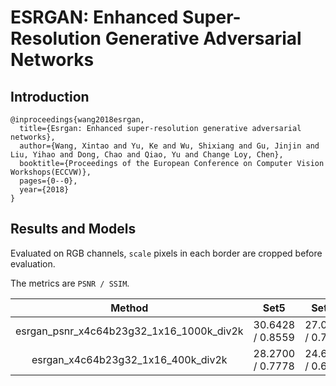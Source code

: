# ESRGAN: Enhanced Super-Resolution Generative Adversarial Networks

## Introduction

```
@inproceedings{wang2018esrgan,
  title={Esrgan: Enhanced super-resolution generative adversarial networks},
  author={Wang, Xintao and Yu, Ke and Wu, Shixiang and Gu, Jinjin and Liu, Yihao and Dong, Chao and Qiao, Yu and Change Loy, Chen},
  booktitle={Proceedings of the European Conference on Computer Vision Workshops(ECCVW)},
  pages={0--0},
  year={2018}
}
```

## Results and Models

Evaluated on RGB channels, `scale` pixels in each border are cropped before evaluation.

The metrics are `PSNR / SSIM`.

|   Method   |  Set5  | Set14 | DIV2K | Download |
|:----------:|:----:|:-----:|:----:|:--------:|
| esrgan_psnr_x4c64b23g32_1x16_1000k_div2k | 30.6428 / 0.8559 | 27.0543 / 0.7447 |  29.3354 / 0.8263 | [model](https://open-mmlab.s3.ap-northeast-2.amazonaws.com/mmedting/v0.1/restorers/esrgan/esrgan_psnr_x4c64b23g32_1x16_1000k_div2k_20200420-bf5c993c.pth) \| [log](https://open-mmlab.s3.ap-northeast-2.amazonaws.com/mmedting/v0.1/restorers/esrgan/esrgan_psnr_x4c64b23g32_1x16_1000k_div2k_20200420_112550.log.json) |
| esrgan_x4c64b23g32_1x16_400k_div2k | 28.2700 /  0.7778 | 24.6328 / 0.6491 | 26.6531 / 0.7340 | [model](https://open-mmlab.s3.ap-northeast-2.amazonaws.com/mmedting/v0.1/restorers/esrgan/esrgan_x4c64b23g32_1x16_400k_div2k_20200508-f8ccaf3b.pth) \| [log](https://open-mmlab.s3.ap-northeast-2.amazonaws.com/mmedting/v0.1/restorers/esrgan/esrgan_x4c64b23g32_1x16_400k_div2k_20200508_191042.log.json) |

